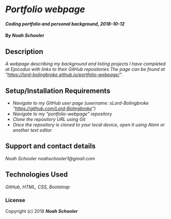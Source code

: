 # _Portfolio webpage_

#### _Coding portfolio and personal background, 2018-10-12_

#### By _**Noah Schooler**_

## Description
_A webpage describing my background and listing projects I have completed at Epicodus with links to their GitHub repositories The page can be found at "https://lord-bolingbroke.github.io/portfolio-webpage/"._

## Setup/Installation Requirements
* _Navigate to my GitHub user page (username:  sLord-Bolingbroke "https://github.com/Lord-Bolingbroke")_
* _Navigate to my "portfolio-webpage" repository_
* _Clone the repository URL using Git_
* _Once the repository is cloned to your local device, open  it using Atom or another text editor_

## Support and contact details
_Noah Schooler noahschooler1@gmail.com_

## Technologies Used
_GitHub, HTML, CSS, Bootstrap_

### License
Copyright (c) 2018 **_Noah Schooler_**
